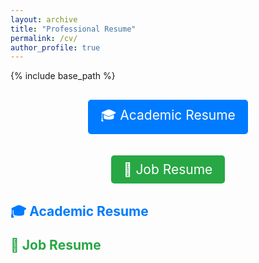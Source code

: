 ```yaml
---
layout: archive
title: "Professional Resume"
permalink: /cv/
author_profile: true
---
```




{% include base_path %}


<div style="margin-top: 20px; text-align: center;">

  <a href="https://kantrum.github.io/huangjiongtao.github.io/publication/academic-cv" 
     style="background-color: #007bff; /* Blue */
            color: white;
            padding: 10px 20px;
            margin: 10px;
            font-size: 1.5em;
            text-decoration: none;
            display: inline-block;
            border-radius: 5px;
            transition: background-color 0.3s, transform 0.3s;">
    🎓 Academic Resume
  </a>

  <a href="https://kantrum.github.io/huangjiongtao.github.io/publication/job-cv" 
     style="background-color: #28a745; /* Green */
            color: white;
            padding: 10px 20px;
            margin: 10px;
            font-size: 1.5em;
            text-decoration: none;
            display: inline-block;
            border-radius: 5px;
            transition: background-color 0.3s, transform 0.3s;">
    💼 Job Resume
  </a>

</div>






<h3 style="font-size: 1.5em; margin-top: 20px;">
  <a href="https://kantrum.github.io/huangjiongtao.github.io/publication/academic-cv" style="color: #007bff; text-decoration: none;">🎓 Academic Resume</a>
</h3>



<h3 style="font-size: 1.5em; margin-top: 20px;">
  <a href="https://kantrum.github.io/huangjiongtao.github.io/publication/job-cv" style="color: #28a745; text-decoration: none;">💼 Job Resume</a>
</h3>
